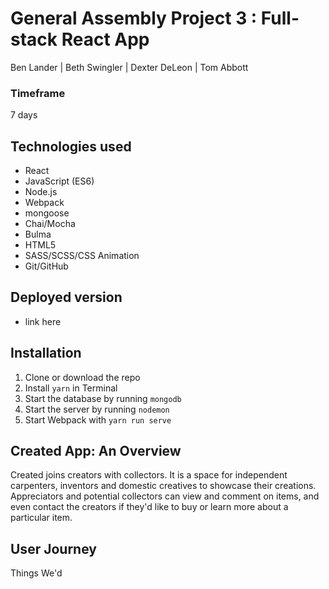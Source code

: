 # General Assembly Project 3 : Full-stack React App

Ben Lander | Beth Swingler | Dexter DeLeon | Tom Abbott

### Timeframe
7 days

## Technologies used

* React
* JavaScript (ES6)
* Node.js
* Webpack
* mongoose
* Chai/Mocha
* Bulma
* HTML5
* SASS/SCSS/CSS Animation
* Git/GitHub

## Deployed version
- link here

## Installation

1. Clone or download the repo
2. Install ```yarn``` in Terminal
3. Start the database by running ```mongodb```
4. Start the server by running ```nodemon```
5. Start Webpack with ```yarn run serve```


## Created App: An Overview
Created joins creators with collectors. It is a space for independent carpenters, inventors and domestic creatives to showcase their creations. Appreciators and potential collectors can view and comment on items, and even contact the creators if they'd like to buy or learn more about a particular item.

## User Journey 

Things We'd
